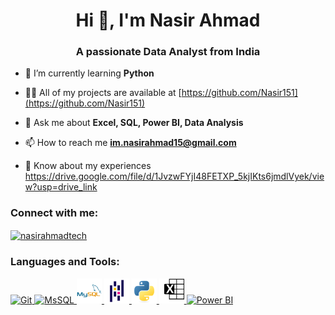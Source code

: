 <h1 align="center">Hi 👋, I'm Nasir Ahmad</h1>
<h3 align="center">A passionate Data Analyst from India</h3>

- 🌱 I’m currently learning **Python**

- 👨‍💻 All of my projects are available at [https://github.com/Nasir151](https://github.com/Nasir151)

- 💬 Ask me about **Excel, SQL, Power BI, Data Analysis**

- 📫 How to reach me **im.nasirahmad15@gmail.com**

- 📄 Know about my experiences https://drive.google.com/file/d/1JvzwFYjI48FETXP_5kjIKts6jmdlVyek/view?usp=drive_link
<h3 align="left">Connect with me:</h3>
<p align="left">
<a href="https://linkedin.com/in/nasirahmadtech" target="blank"><img align="center" src="https://raw.githubusercontent.com/rahuldkjain/github-profile-readme-generator/master/src/images/icons/Social/linked-in-alt.svg" alt="nasirahmadtech" height="30" width="40" /></a>
</p>

<h3 align="left">Languages and Tools:</h3>
<p align="left"> <a href="https://git-scm.com/" target="_blank" rel="noreferrer"> <img src="https://www.vectorlogo.zone/logos/git-scm/git-scm-icon.svg" alt="Git" width="40" height="40"/> </a> <a href="https://www.microsoft.com/en-us/sql-server" target="_blank" rel="noreferrer"> <img src="https://www.svgrepo.com/show/303229/microsoft-sql-server-logo.svg" alt="MsSQL" width="40" height="40"/> </a> <a href="https://www.mysql.com/" target="_blank" rel="noreferrer"> <img src="https://raw.githubusercontent.com/devicons/devicon/master/icons/mysql/mysql-original-wordmark.svg" alt="MySQL" width="40" height="40"/> </a> <a href="https://pandas.pydata.org/" target="_blank" rel="noreferrer"> <img src="https://raw.githubusercontent.com/devicons/devicon/2ae2a900d2f041da66e950e4d48052658d850630/icons/pandas/pandas-original.svg" alt="Pandas" width="40" height="40"/> </a> <a href="https://www.python.org" target="_blank" rel="noreferrer"> <img src="https://raw.githubusercontent.com/devicons/devicon/master/icons/python/python-original.svg" alt="Python" width="40" height="40"/> </a> <a href="https://www.microsoft.com/en-in/microsoft-365/excel" target="_blank" rel="noreferrer"> <img src="https://raw.githubusercontent.com/microsoft/PowerBI-Icons/2bf1c982fb24528eee1559a96a25eb534c175cfd/SVG/Excel-Workbook.svg" alt="Excel" width="40" height="40"/> </a> <a href="https://powerbi.microsoft.com/en-in/" target="_blank" rel="noreferrer"> <img src="https://raw.githubusercontent.com/microsoft/PowerBI-Icons/2bf1c982fb24528eee1559a96a25eb534c175cfd/SVG/Power-BI.svg" alt="Power BI" width="40" height="40"/> </a> </p>
